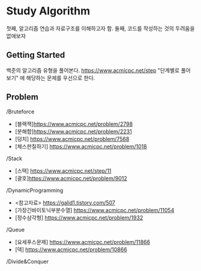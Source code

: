 # Study Algorithm

첫째, 알고리즘 연습과 자료구조를 이해하고자 함.
둘째, 코드를 작성하는 것의 두려움을 없애보자

## Getting Started

백준의 알고리즘 유형을 풀어본다.
https://www.acmicpc.net/step 
"단계별로 풀어보기" 에 해당하는 문제를 우선으로 한다.

## Problem

/Bruteforce <br>
- [블랙잭]https://www.acmicpc.net/problem/2798 <br>
- [분해합]https://www.acmicpc.net/problem/2231 <br>
- [덩치] https://www.acmicpc.net/problem/7568 <br>
- [체스판칠하기] https://www.acmicpc.net/problem/1018 <br>

/Stack <br>
- [스택] https://www.acmicpc.net/step/11 <br>
- [괄호]https://www.acmicpc.net/problem/9012 <br>

/DynamicProgramming <br>
- <참고자료> https://galid1.tistory.com/507 <br>
- [가장긴바이토닉부분수열] https://www.acmicpc.net/problem/11054 <br>
- [정수삼각형] https://www.acmicpc.net/problem/1932 <br>


/Queue <br>
- [요세푸스문제] https://www.acmicpc.net/problem/11866 <br>
- [덱] https://www.acmicpc.net/problem/10866 <br>

/Divide&Conquer <br>